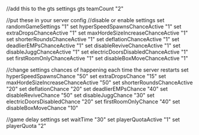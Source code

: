 //add this to the gts settings
gts teamCount "2"

//put these in your server config
//disable or enable settings
set randomGameSettings "1"
set hyperSpeedSpawnsChanceActive "1"
set extraDropsChanceActive "1"
set maxHordeSizeIncreaseChanceActive "1"
set shorterRoundsChanceActive "1"
set deflationChanceActive "1"
set deadlierEMPsChanceActive "1"
set disableReviveChanceActive "1"
set disableJuggChanceActive "1"
set electricDoorsDisabledChanceActive "1"
set firstRoomOnlyChanceActive "1"
set disableBoxMoveChanceActive "1"

//change settings chances of happening each time the server restarts
set hyperSpeedSpawnsChance "50"
set extraDropsChance "15"
set maxHordeSizeIncreaseChanceActive "50"
set shorterRoundsChanceActive "20"
set deflationChance "20"
set deadlierEMPsChance "40"
set disableReviveChance "50"
set disableJuggChance "30"
set electricDoorsDisabledChance "20"
set firstRoomOnlyChance "40"
set disableBoxMoveChance "10"

//game delay settings
set waitTime "30"
set playerQuotaActive "1"
set playerQuota "2"